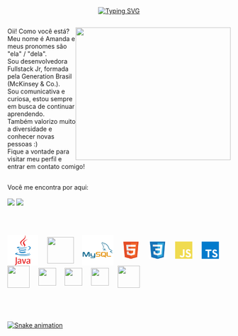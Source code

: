 <p align="center">
<a href="https://git.io/typing-svg"> <img src="https://readme-typing-svg.herokuapp.com?font=Rampart+One&size=40&duration=3000&pause=600&color=FFFFFF&background=none&center=true&vCenter=true&width=1000&lines=Eaaaaiiii+como+vai??;Meu+nome+é+Amanda+Giacometti+:);Sou+desenvolvedora+Fullstack+Jr.;Seja+bem+vindo+(a)+(e)+!+!+!" alt="Typing SVG" /></a>

##

<img align="right" width="350" height="300" src="https://github.com/ManGiaco/BancoDeImagens/blob/main/ReadMe/corgi-computer.gif?raw=true">

Oii! Como você está? <br>
Meu nome é Amanda e meus pronomes são "ela" / "dela". <br>
Sou desenvolvedora Fullstack Jr, formada pela Generation Brasil (McKinsey & Co.). <br>
Sou comunicativa e curiosa, estou sempre em busca de continuar aprendendo. <br> 
Também valorizo muito a diversidade e conhecer novas pessoas :) <br>
Fique a vontade para visitar meu perfil e entrar em contato comigo!

##
  
<div align="left">  
  Você me encontra por aqui:   
  <br> <br>
  <a href="mailto:amandagiacomettipedrosa@gmail.com"><img src="https://img.shields.io/badge/Gmail-D14836?style=for-the-badge&logo=gmail&logoColor=white" target="_blank"></a> 
  <a href="https://www.linkedin.com/in/mangiaco"><img src="https://img.shields.io/badge/-LinkedIn-%230077B5?style=for-the-badge&logo=linkedin&logoColor=white" target="_blank"></a> 
</div>
<br>

##

<div style="display: inline_block"><br>
    <img align="center" alt="" height="70" width="70" src="https://raw.githubusercontent.com/devicons/devicon/master/icons/java/java-original-wordmark.svg" /> &nbsp; &nbsp;
    <img align="center" alt="" height="60" width="60" src="https://cdn.jsdelivr.net/gh/devicons/devicon/icons/spring/spring-original-wordmark.svg" /> &nbsp; &nbsp;
    <img align="center" alt="" height="70" width="70" src="https://raw.githubusercontent.com/devicons/devicon/master/icons/mysql/mysql-original-wordmark.svg" /> &nbsp; &nbsp;
    <img align="center" alt="" height="40" width="40" src="https://raw.githubusercontent.com/devicons/devicon/master/icons/html5/html5-original.svg" /> &nbsp; &nbsp;
    <img align="center" alt="" height="40" width="40" src="https://raw.githubusercontent.com/devicons/devicon/master/icons/css3/css3-original.svg" /> &nbsp; &nbsp;
    <img align="center" alt="" height="40" width="40" src="https://raw.githubusercontent.com/devicons/devicon/master/icons/javascript/javascript-plain.svg" /> &nbsp; &nbsp;
    <img align="center" alt="" height="40" width="40" src="https://raw.githubusercontent.com/devicons/devicon/master/icons/typescript/typescript-plain.svg" /> &nbsp; &nbsp;
    <img align="center" alt="" height="50" width="50" src="https://cdn.jsdelivr.net/gh/devicons/devicon/icons/react/react-original-wordmark.svg" /> &nbsp; &nbsp;
    <img align="center" alt="" height="40" width="40" src="https://cdn.jsdelivr.net/gh/devicons/devicon/icons/materialui/materialui-original.svg" width=50/> &nbsp; &nbsp;
    <img align="center" alt="" height="40" width="40" src="https://cdn.jsdelivr.net/gh/devicons/devicon/icons/figma/figma-original.svg" /> &nbsp; &nbsp;
    <img align="center" alt="" height="40" width="40" src="https://cdn.jsdelivr.net/gh/devicons/devicon/icons/git/git-original.svg" /> &nbsp; &nbsp;
    <img align="center" alt="" height="50" width="50" src="https://cdn.jsdelivr.net/gh/devicons/devicon/icons/jira/jira-original-wordmark.svg" /> &nbsp; &nbsp;
<div> 
    
##

<div align="center">
  <a href="https://github.com/mangiaco">
  <img align="center" alt="" width="400" src="https://github-readme-stats.vercel.app/api/top-langs/?username=mangiaco&layout=compact&langs_count=7&theme=radical" />
</div>

##

![Snake animation](https://github.com/ManGiaco/ManGiaco/blob/output/github-contribution-grid-snake.svg)

